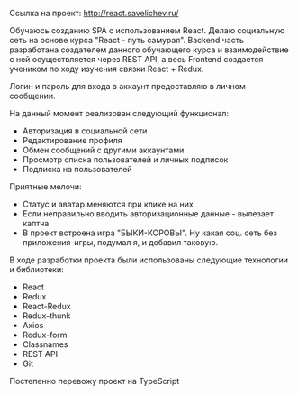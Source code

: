 Ссылка на проект:
http://react.savelichev.ru/

Обучаюсь созданию SPA с использованием React. Делаю социальную сеть на основе курса "React - путь самурая". Backend часть разработана создателем данного обучающего курса и взаимодействие с ней осуществляется через REST API, а весь Frontend создается учеником по ходу изучения связки React + Redux.

Логин и пароль для входа в аккаунт предоставляю в личном сообщении.

На данный момент реализован следующий функционал:
- Авторизация в социальной сети
- Редактирование профиля
- Обмен сообщений с другими аккаунтами
- Просмотр списка пользователей и личных подписок
- Подписка на пользователей

Приятные мелочи:
- Статус и аватар меняются при клике на них
- Если неправильно вводить авторизационные данные - вылезает каптча
- В проект встроена игра "БЫКИ-КОРОВЫ". Ну какая соц. сеть без приложения-игры, подумал я, и добавил таковую.

В ходе разработки проекта были использованы следующие технологии и библиотеки:
- React
- Redux
- React-Redux
- Redux-thunk
- Axios
- Redux-form
- Classnames
- REST API
- Git

Постепенно перевожу проект на TypeScript
